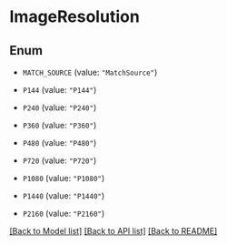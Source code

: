 # ImageResolution

## Enum


* `MATCH_SOURCE` (value: `"MatchSource"`)

* `P144` (value: `"P144"`)

* `P240` (value: `"P240"`)

* `P360` (value: `"P360"`)

* `P480` (value: `"P480"`)

* `P720` (value: `"P720"`)

* `P1080` (value: `"P1080"`)

* `P1440` (value: `"P1440"`)

* `P2160` (value: `"P2160"`)


[[Back to Model list]](../README.md#documentation-for-models) [[Back to API list]](../README.md#documentation-for-api-endpoints) [[Back to README]](../README.md)



